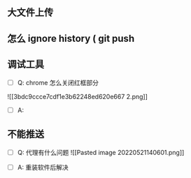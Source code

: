 ## 大文件上传
## 怎么 ignore history  ( git push 

## 调试工具
- [ ]  Q: chrome 怎么关闭红框部分

![[3bdc9ccce7cdf1e3b62248ed620e667 2.png]]

- [ ]  A:



## 不能推送
- [ ]  Q: 代理有什么问题
![[Pasted image 20220521140601.png]]



- [ ]  A: 重装软件后解决










